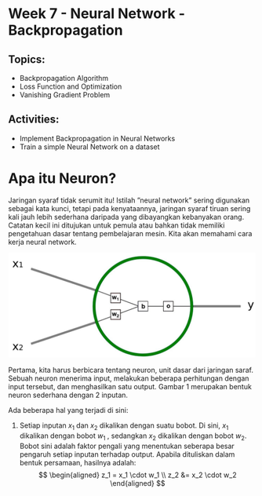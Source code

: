 # Week 7 - Neural Network - Backpropagation
## Topics:
- Backpropagation Algorithm
- Loss Function and Optimization
- Vanishing Gradient Problem

## Activities:
- Implement Backpropagation in Neural Networks
- Train a simple Neural Network on a dataset

# Apa itu Neuron?
Jaringan syaraf tidak serumit itu! Istilah ”neural network” sering digunakan sebagai kata
kunci, tetapi pada kenyataannya, jaringan syaraf tiruan sering kali jauh lebih sederhana
daripada yang dibayangkan kebanyakan orang. Catatan kecil ini ditujukan untuk pemula
atau bahkan tidak memiliki pengetahuan dasar tentang pembelajaran mesin. Kita akan
memahami cara kerja neural network.

![Neuron](neuron.jpg)

Pertama, kita harus berbicara tentang neuron, unit dasar dari jaringan saraf. Sebuah
neuron menerima input, melakukan beberapa perhitungan dengan input tersebut, dan
menghasilkan satu output. Gambar 1 merupakan bentuk neuron sederhana dengan 2
inputan.

Ada beberapa hal yang terjadi di sini:
1. Setiap inputan $x_1$ dan $x_2$ dikalikan dengan suatu bobot. Di sini, $x_1$ dikalikan
dengan bobot $w_1$ , sedangkan $x_2$ dikalikan dengan bobot $w_2$. Bobot sini adalah faktor pengali yang menentukan seberapa besar pengaruh setiap inputan terhadap
output. Apabila dituliskan dalam bentuk persamaan, hasilnya adalah:
$$
\begin{aligned}
z_1 = x_1 \cdot w_1  \\
z_2 &= x_2 \cdot w_2 
\end{aligned}
$$
